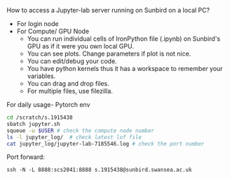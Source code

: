 How to access a Jupyter-lab server running on Sunbird on a local PC?

* For login node
* For Compute/ GPU Node
  * You can run individual cells of IronPython file (.ipynb) on Sunbird's GPU as if it were you own local GPU.
  * You can see plots. Change parameters if plot is not nice.
  * You can edit/debug your code.
  * You have python kernels thus it has a workspace to remember your variables.
  * You can drag and drop files.
  * For multiple files, use filezilla.
  
For daily usage- Pytorch env

```bash
cd /scratch/s.1915438
sbatch jupyter.sh
squeue -u $USER # check the compute node number
ls -l jupyter_log/  # check latest lof file
cat jupyter_log/jupyter-lab-7185546.log # check the port number
```

Port forward:

```
ssh -N -L 8888:scs2041:8888 s.1915438@sunbird.swansea.ac.uk
```
